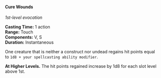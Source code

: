 #### Cure Wounds
<!-- TODO Check and tag this spell -->
<!-- markdownlint-disable-next-line no-emphasis-as-heading -->
_1st-level evocation_

**Casting Time:** 1 action \
**Range:** Touch \
**Components:** V, S \
**Duration:** Instantaneous

One creature that is neither a construct nor undead regains hit points equal to `1d8 + your spellcasting ability modifier`.

**At Higher Levels.**
The hit points regained increase by 1d8 for each slot level above 1st.
